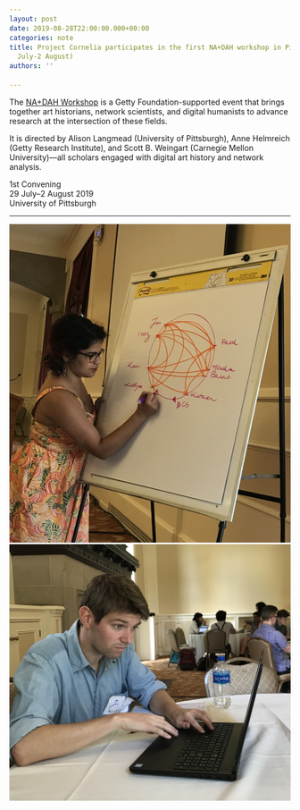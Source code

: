 ```yaml
---
layout: post
date: 2019-08-28T22:00:00.000+00:00
categories: note
title: Project Cornelia participates in the first NA+DAH workshop in Pittsburgh (29
  July-2 August)
authors: ''

---
```

The [NA+DAH Workshop](https://sites.haa.pitt.edu/na-dah/) is a Getty Foundation-supported event that brings together art historians, network scientists, and digital humanists to advance research at the intersection of these fields.

It is directed by Alison Langmead (University of Pittsburgh), Anne Helmreich (Getty Research Institute), and Scott B. Weingart (Carnegie Mellon University)—all scholars engaged with digital art history and network analysis.

1st Convening  
29 July–2 August 2019  
University of Pittsburgh

***

![](/uploads/IMG_E0219.JPG)![](/uploads/IMG_E0214.JPG)